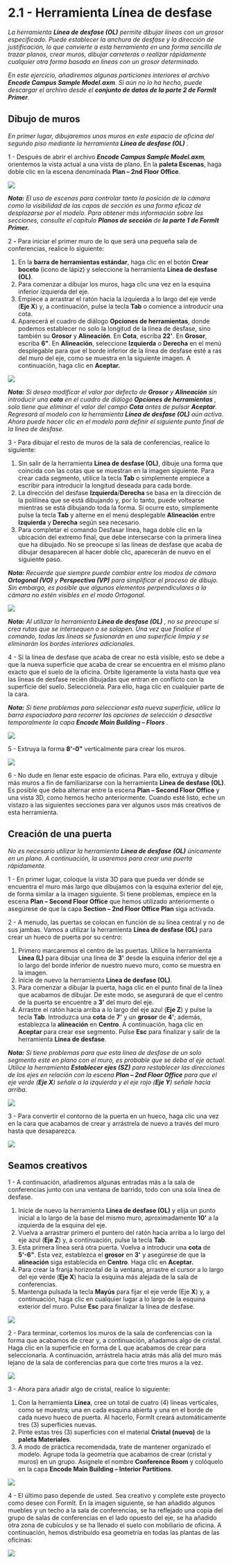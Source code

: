 # 2.1 - Herramienta Línea de desfase

_La herramienta_ _**Línea de desfase (OL)**_ _permite dibujar líneas con un grosor especificado. Puede establecer la anchura de desfase y la dirección de justificación, lo que convierte a esta herramienta en una forma sencilla de trazar planos, crear muros, dibujar carreteras o realizar rápidamente cualquier otra forma basada en líneas con un grosor determinado._

_En este ejercicio, añadiremos algunas particiones interiores al archivo_ _**Encode Campus Sample Model.axm**. Si aún no lo ha hecho, puede descargar el archivo desde el_ _**conjunto de datos de la parte 2 de FormIt Primer**._

## Dibujo de muros

_En primer lugar, dibujaremos unos muros en este espacio de oficina del segundo piso mediante la herramienta_ _**Línea de desfase (OL)**_ _._

1 - Después de abrir el archivo _**Encode Campus Sample Model.axm**,_ orientemos la vista actual a una vista de plano. En la **paleta Escenas**, haga doble clic en la escena denominada **Plan – 2nd Floor Office**.

![](<../../.gitbook/assets/0\_orienting-view\_annotated\_edited\_edited-again (1).png>)

_**Nota:**_ _El uso de escenas para controlar tanto la posición de la cámara como la visibilidad de las capas de sección es una forma eficaz de desplazarse por el modelo. Para obtener más información sobre las secciones, consulte el capítulo_ _**Planos de sección**_ _de **la parte 1 de FormIt Primer.**_

2 _**-**_ Para iniciar el primer muro de lo que será una pequeña sala de conferencias, realice lo siguiente:

1. En la **barra de herramientas estándar**, haga clic en el botón **Crear boceto** (icono de lápiz) y seleccione la herramienta **Línea de desfase (OL)**.
2. Para comenzar a dibujar los muros, haga clic una vez en la esquina inferior izquierda del eje.
3. Empiece a arrastrar el ratón hacia la izquierda a lo largo del eje verde (**Eje X**) y, a continuación, pulse la tecla **Tab** o comience a introducir una cota.
4. Aparecerá el cuadro de diálogo **Opciones de herramientas**, donde podemos establecer no solo la longitud de la línea de desfase, sino también su **Grosor** y **Alineación**. En **Cota**, escriba **22'**. En **Grosor**, escriba **6"**. En **Alineación**, seleccione **Izquierda** o **Derecha** en el menú desplegable para que el borde inferior de la línea de desfase esté a ras del muro del eje, como se muestra en la siguiente imagen. A continuación, haga clic en **Aceptar.**

![](../../.gitbook/assets/1\_first-offset-line\_combined\_annotated\_edited.png)

_**Nota:**_ _Si desea modificar el valor por defecto de_ _**Grosor**_ _y_ _**Alineación** sin introducir una_ _**cota**_ _en el cuadro de diálogo_ _**Opciones de herramientas**_ _, solo tiene que eliminar el valor del campo_ _**Cota**_ _antes de pulsar_ _**Aceptar**. Regresará al modelo con la herramienta_ _**Línea de desfase (OL)**_ _aún activa. Ahora puede hacer clic en el modelo para definir el siguiente punto final de la línea de desfase._

3 - Para dibujar el resto de muros de la sala de conferencias, realice lo siguiente:

1. Sin salir de la herramienta **Línea de desfase (OL)**, dibuje una forma que coincida con las cotas que se muestran en la imagen siguiente. Para crear cada segmento, utilice la tecla **Tab** o simplemente empiece a escribir para introducir la longitud deseada para cada borde.
2. La dirección del desfase **Izquierda**/**Derecha** se basa en la dirección de la polilínea que se está dibujando y, por lo tanto, puede voltearse mientras se está dibujando toda la forma. Si ocurre esto, simplemente pulse la tecla **Tab** y alterne en el menú desplegable **Alineación** entre **Izquierda** y **Derecha** según sea necesario.
3. Para completar el comando Desfasar línea, haga doble clic en la ubicación del extremo final, que debe intersecarse con la primera línea que ha dibujado. No se preocupe si las líneas de desfase que acaba de dibujar desaparecen al hacer doble clic, aparecerán de nuevo en el siguiente paso.

_**Nota:**_ _Recuerde que siempre puede cambiar entre los modos de cámara_ _**Ortogonal (VO)**_ _y_ _**Perspectiva (VP)**_ _para simplificar el proceso de dibujo. Sin embargo, es posible que algunos elementos perpendiculares a la cámara no estén visibles en el modo Ortogonal._

![](<../../.gitbook/assets/2 (10).png>)

_**Nota:**_ _Al utilizar la herramienta_ _**Línea de desfase (OL)**_ _, no se preocupe si crea rutas que se intersequen o se solapen. Una vez que finalice el comando, todas las líneas se fusionarán en una superficie limpia y se eliminarán los bordes interiores adicionales._

4 - Si la línea de desfase que acaba de crear no está visible, esto se debe a que la nueva superficie que acaba de crear se encuentra en el mismo plano exacto que el suelo de la oficina. Orbite ligeramente la vista hasta que vea las líneas de desfase recién dibujadas que entran en conflicto con la superficie del suelo. Selecciónela. Para ello, haga clic en cualquier parte de la cara.

_**Nota:**_ _Si tiene problemas para seleccionar esta nueva superficie, utilice la barra espaciadora para recorrer las opciones de selección o desactive temporalmente la capa_ _**Encode Main Building – Floors**_ _._

![](<../../.gitbook/assets/3 (14).png>)

5 - Extruya la forma **8'-0"** verticalmente para crear los muros.

![](<../../.gitbook/assets/4 (15).png>)

6 - No dude en llenar este espacio de oficinas. Para ello, extruya y dibuje más muros a fin de familiarizarse con la herramienta **Línea de desfase (OL)**. Es posible que deba alternar entre la escena **Plan – Second Floor Office** y una vista 3D, como hemos hecho anteriormente. Cuando esté listo, eche un vistazo a las siguientes secciones para ver algunos usos más creativos de esta herramienta.

## Creación de una puerta

_No es necesario utilizar la herramienta_ _**Línea de desfase**_ _**(OL)**_ _únicamente en un plano. A continuación, la usaremos para crear una puerta rápidamente._

1 - En primer lugar, coloque la vista 3D para que pueda ver dónde se encuentra el muro más largo que dibujamos con la esquina exterior del eje, de forma similar a la imagen siguiente. Si tiene problemas, empiece en la escena **Plan – Second Floor Office** que hemos utilizado anteriormente o asegúrese de que la capa **Section – 2nd Floor Office Plan** siga activada.

2 - A menudo, las puertas se colocan en función de su línea central y no de sus jambas. Vamos a utilizar la herramienta **Línea de desfase (OL)** para crear un hueco de puerta por su centro:

1. Primero marcaremos el centro de las puertas. Utilice la herramienta **Línea (L)** para dibujar una línea de **3'** desde la esquina inferior del eje a lo largo del borde inferior de nuestro nuevo muro, como se muestra en la imagen.
2. Inicie de nuevo la herramienta **Línea de desfase (OL)**.
3. Para comenzar a dibujar la puerta, haga clic en el punto final de la línea que acabamos de dibujar. De este modo, se asegurará de que el centro de la puerta se encuentre a **3'** del muro del eje.
4. Arrastre el ratón hacia arriba a lo largo del eje azul (**Eje Z**) y pulse la tecla **Tab**. Introduzca una **cota** de **7'** y un **grosor** de **4'**; además, establezca la **alineación** en **Centro**. A continuación, haga clic en **Aceptar** para crear ese segmento. Pulse **Esc** para finalizar y salir de la herramienta **Línea de desfase**.

_**Nota:**_ _Si tiene problemas para que esta línea de desfase de un solo segmento esté en plano con el muro, es probable que se deba al eje actual. Utilice la herramienta_ _**Establecer ejes (SZ)**_ _para restablecer las direcciones de los ejes en relación con la escena_ _**Plan – 2nd Floor Office**_ _para que el eje verde (**Eje X**) señale a la izquierda y el eje rojo (**Eje Y**) señale hacia arriba._

![](<../../.gitbook/assets/5 (8).png>)

3 - Para convertir el contorno de la puerta en un hueco, haga clic una vez en la cara que acabamos de crear y arrástrela de nuevo a través del muro hasta que desaparezca.

![](<../../.gitbook/assets/6 (5).png>)

## Seamos creativos

1 - A continuación, añadiremos algunas entradas más a la sala de conferencias junto con una ventana de barrido, todo con una sola línea de desfase.

1. Inicie de nuevo la herramienta **Línea de desfase (OL)** y elija un punto inicial a lo largo de la base del mismo muro, aproximadamente **10'** a la izquierda de la esquina del eje.
2. Vuelva a arrastrar primero el puntero del ratón hacia arriba a lo largo del eje azul (**Eje Z**) y, a continuación, pulse la tecla **Tab**.
3. Esta primera línea será otra puerta. Vuelva a introducir una **cota** de **5'-6"**. Esta vez, establezca el **grosor** en **3'** y asegúrese de que la **alineación** siga establecida en **Centro**. Haga clic en **Aceptar.**
4. Para crear la franja horizontal de la ventana, arrastre el cursor a lo largo del eje verde (**Eje X**) hacia la esquina más alejada de la sala de conferencias.
5. Mantenga pulsada la tecla **Mayús** para fijar el eje verde (Eje **X**) y, a continuación, haga clic en cualquier lugar a lo largo de la esquina exterior del muro. Pulse **Esc** para finalizar la línea de desfase.

![](<../../.gitbook/assets/7 (6).png>)

2 - Para terminar, cortemos los muros de la sala de conferencias con la forma que acabamos de crear y, a continuación, añadamos algo de cristal. Haga clic en la superficie en forma de L que acabamos de crear para seleccionarla. A continuación, arrástrela hacia atrás más allá del muro más lejano de la sala de conferencias para que corte tres muros a la vez.

![](<../../.gitbook/assets/8 (2).png>)

3 - Ahora para añadir algo de cristal, realice lo siguiente:

1. Con la herramienta **Línea**, cree un total de cuatro (4) líneas verticales, como se muestra; una en cada esquina abierta y una en el borde de cada nuevo hueco de puerta. Al hacerlo, FormIt creará automáticamente tres (3) superficies nuevas.
2. Pinte estas tres (3) superficies con el material **Cristal (nuevo)** de la **paleta Materiales**.
3. A modo de práctica recomendada, trate de mantener organizado el modelo. Agrupe toda la geometría que acabamos de crear (cristal y muros) en un grupo. Asígnele el nombre **Conference Room** y colóquelo en la capa **Encode Main Building – Interior Partitions**.

![](<../../.gitbook/assets/9 (4).png>)

4 - El último paso depende de usted. Sea creativo y complete este proyecto como desee con FormIt. En la imagen siguiente, se han añadido algunos muebles y un techo a la sala de conferencias, se ha reflejado una copia del grupo de salas de conferencias en el lado opuesto del eje, se ha añadido otra zona de cubículos y se ha llenado el suelo con mobiliario de oficina. A continuación, hemos distribuido esa geometría en todas las plantas de las oficinas:

![](../../.gitbook/assets/10\_finished.png)
